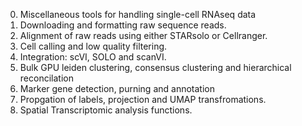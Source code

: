 0. Miscellaneous tools for handling single-cell RNAseq data
1. Downloading and formatting raw sequence reads.
2. Alignment of raw reads using either STARsolo or Cellranger.
3. Cell calling and low quality filtering.
4. Integration: scVI, SOLO and scanVI.
5. Bulk GPU leiden clustering, consensus clustering and hierarchical reconcilation
6. Marker gene detection, purning and annotation
7. Propgation of labels, projection and UMAP transfromations.
8. Spatial Transcriptomic analysis functions.